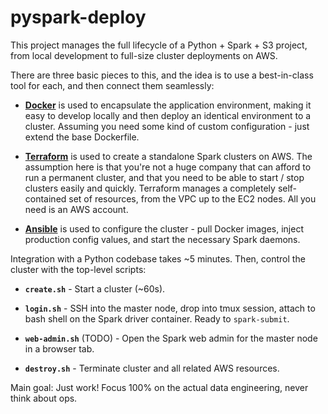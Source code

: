 
# pyspark-deploy

This project manages the full lifecycle of a Python + Spark + S3 project, from local development to full-size cluster deployments on AWS.

There are three basic pieces to this, and the idea is to use a best-in-class tool for each, and then connect them seamlessly:

- [**Docker**](https://www.docker.com/) is used to encapsulate the application environment, making it easy to develop locally and then deploy an identical environment to a cluster. Assuming you need some kind of custom configuration - just extend the base Dockerfile.

- [**Terraform**](https://www.terraform.io/) is used to create a standalone Spark clusters on AWS. The assumption here is that you're not a huge company that can afford to run a permanent cluster, and that you need to be able to start / stop clusters easily and quickly. Terraform manages a completely self-contained set of resources, from the VPC up to the EC2 nodes. All you need is an AWS account.

- [**Ansible**](https://www.ansible.com/) is used to configure the cluster - pull Docker images, inject production config values, and start the necessary Spark daemons.

Integration with a Python codebase takes ~5 minutes. Then, control the cluster with the top-level scripts:

- **`create.sh`** - Start a cluster (~60s).

- **`login.sh`** - SSH into the master node, drop into tmux session, attach to bash shell on the Spark driver container. Ready to `spark-submit`.

- **`web-admin.sh`** (TODO) - Open the Spark web admin for the master node in a browser tab.

- **`destroy.sh`** - Terminate cluster and all related AWS resources.

Main goal: Just work! Focus 100% on the actual data engineering, never think about ops.
